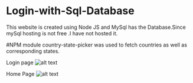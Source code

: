 # Login-with-Sql-Database
This website is created using Node JS and MySql has the Database.Since mySql hosting is not free .I have not hosted it.

#NPM module 
country-state-picker was used to fetch countries as well as corresponding states.


Login page
![alt text](https://i.ibb.co/nzmhChg/Screenshot-43.png)

Home Page
![alt text](https://i.ibb.co/S5QFQNK/Screenshot-44.png)
 
